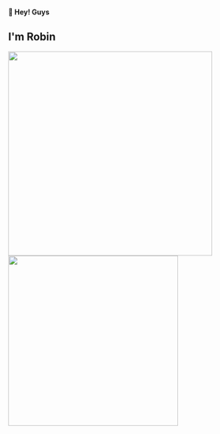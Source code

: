 #### 👋 Hey! Guys

## I'm Robin

<a href="https://github.com/lotosv2010">
  <img align="center" width="412px" src="https://github-readme-stats.vercel.app/api?username=lotosv2010&show_icons=true&title_color=fff&icon_color=79ff97&text_color=9f9f9f&bg_color=151515" />
</a>
<a href="https://github.com/lotosv2010">
  <img align="center" width="343px" src="https://github-readme-stats.vercel.app/api/top-langs/?username=lotosv2010&layout=compact&show_icons=true&title_color=fff&icon_color=79ff97&text_color=9f9f9f&bg_color=151515" />
</a>

<!--
**lotosv2010/lotosv2010** is a ✨ _special_ ✨ repository because its `README.md` (this file) appears on your GitHub profile.

Here are some ideas to get you started:

- 🔭 I’m currently working on ...
- 🌱 I’m currently learning ...
- 👯 I’m looking to collaborate on ...
- 🤔 I’m looking for help with ...
- 💬 Ask me about ...
- 📫 How to reach me: ...
- 😄 Pronouns: ...
- ⚡ Fun fact: ...
-->
